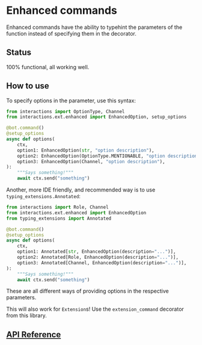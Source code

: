 # Enhanced commands

Enhanced commands have the ability to typehint the parameters 
of the function instead of specifying them in the decorator.

## Status

100% functional, all working well.

## How to use

To specify options in the parameter, use this syntax:

```py
from interactions import OptionType, Channel
from interactions.ext.enhanced import EnhancedOption, setup_options

@bot.command()
@setup_options
async def options(
    ctx,
    option1: EnhancedOption(str, "option description"),
    option2: EnhancedOption(OptionType.MENTIONABLE, "option description"),
    option3: EnhancedOption(Channel, "option description"),
):
    """Says something!"""
    await ctx.send("something")
```

Another, more IDE friendly, and recommended way is to use `typing_extensions.Annotated`:

```py
from interactions import Role, Channel
from interactions.ext.enhanced import EnhancedOption
from typing_extensions import Annotated

@bot.command()
@setup_options
async def options(
    ctx,
    option1: Annotated[str, EnhancedOption(description="...")],
    option2: Annotated[Role, EnhancedOption(description="...")],
    option3: Annotated[Channel, EnhancedOption(description="...")],
):
    """Says something!"""
    await ctx.send("something")
```

These are all different ways of providing options in the respective parameters.

This will also work for `Extension`s! Use the `extension_command` decorator from this library.

## [API Reference](./API-Reference#enhanced-commands)

